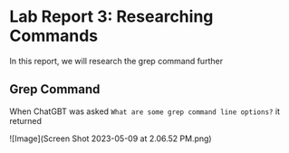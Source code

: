 # Lab Report 3: Researching Commands

In this report, we will research the grep command further

## Grep Command
When ChatGBT was asked `What are some grep command line options?` it returned

![Image](Screen Shot 2023-05-09 at 2.06.52 PM.png)

